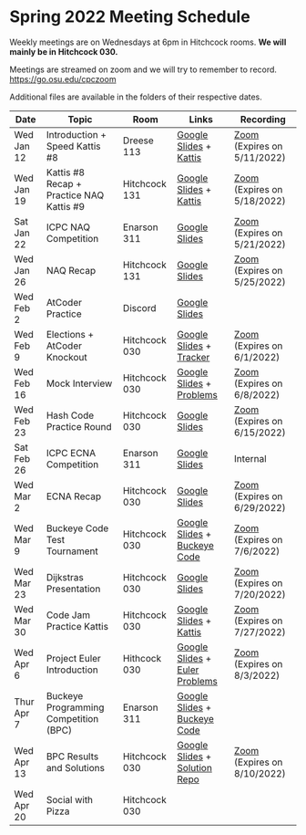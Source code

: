 # Spring 2022 Meeting Schedule
Weekly meetings are on Wednesdays at 6pm in Hitchcock rooms. **We will mainly be in Hitchcock 030.**

Meetings are streamed on zoom and we will try to remember to record. https://go.osu.edu/cpczoom

Additional files are available in the folders of their respective dates.

Date | Topic | Room | Links | Recording
--- | --- | --- | --- | ---
Wed Jan 12 | Introduction + Speed Kattis #8 | Dreese 113 | [Google Slides](https://docs.google.com/presentation/d/1HrewX2pZ5Q83AOdAPrmgojQSXg6pms0RojbG54qC8oY/edit?usp=sharing) + [Kattis](https://open.kattis.com/contests/yggtvf/standings) | [Zoom](https://osu.zoom.us/rec/share/TrU7zPGOrll_9iYl6Puq2NYtAc7PiW9_vFhPmSJc2ca13qg_NUsJMUFM_ehBd4Od.-cg3iFJ62s_Arn0e?startTime=1642028536000) (Expires on 5/11/2022)
Wed Jan 19 | Kattis #8 Recap + Practice NAQ Kattis #9 | Hitchcock 131 | [Google Slides](https://docs.google.com/presentation/d/1E96aKwkovmqq-ITgSj9Kzt2y9F6e4DPdwj3L86MvIUM/edit?usp=sharing) + [Kattis](https://open.kattis.com/contests/rdyukn/standings) | [Zoom](https://osu.zoom.us/rec/share/AhST7RVCGY7juDcRlcfGiSzwqyiXrIpQcpbZ2U6o1BVFLFdM9k-Jz2tTNEZbK_Dr.k8vyhwR3A2Q7nYrE?startTime=1642633288000) (Expires on 5/18/2022)
Sat Jan 22 | ICPC NAQ Competition | Enarson 311 | [Google Slides](https://docs.google.com/presentation/d/1DPFQD4Dq4T9bBsds0Q974UEF1oWJIxgBoGQM5gxFkEA/edit?usp=sharing) | [Zoom](https://osu.zoom.us/rec/share/uybq9_03nkeOJUddzCXnnhbGVjyD7aRG0QzTOgLzAPmVAgrFI3o44g8QQ9zyzzvB.yZuVtCzn0hhBMGOx?startTime=1642876626000) (Expires on 5/21/2022)
Wed Jan 26 | NAQ Recap | Hitchcock 131 | [Google Slides](https://docs.google.com/presentation/d/1P3CiQ-SdGANly6tEnvUGrkrIDYFepqxmX2ZAygujxJI/edit?usp=sharing) | [Zoom](https://osu.zoom.us/rec/share/BnfNuN-G5v-1gDz5trH0aa_SIFtz0IIjuJ-zw3GK85Oe6JM5enGWY3Xxuyf4PSbs.Ol3M9lr8t8VHvLZu?startTime=1643238395000) (Expires on 5/25/2022)
Wed Feb 2 | AtCoder Practice | Discord | [Google Slides](https://docs.google.com/presentation/d/1Jt0BokmLPDJI76XxUOpVRcjRdP_n6OQPK9EscXAALlE/edit?usp=sharing) | 
Wed Feb 9 | Elections + AtCoder Knockout | Hitchcock 030 | [Google Slides](https://docs.google.com/presentation/d/1o0AvRx1yKBknVsC5HMhmWNuqJ17ke4CI8IY_Pce8MJk/edit?usp=sharing) + [Tracker](https://docs.google.com/spreadsheets/d/1ROtkQoV6dJ7lMEzERnfdsFQXHeEmOK6r9T7eZjxZ6CA/edit?usp=sharing) | [Zoom](https://osu.zoom.us/rec/share/UAjX9NnzgkE-xeH0TvztxdcNK53EXTHbSgf3B9_RaTtbKs-zGahWGYAlIHBAdQgC.r8pf4oTcsWcmNrQv?startTime=1644448412000) (Expires on 6/1/2022)
Wed Feb 16 | Mock Interview | Hitchcock 030 | [Google Slides](https://docs.google.com/presentation/d/1ALobDgdrhn5gExJbeO6zjOaek8H0TdakoMkZHvfv5lo/edit?usp=sharing) + [Problems](https://docs.google.com/document/d/1PSrSzOTTBCBYHt1j_9Nji4wrNipu8aLl26GUNANY4M4/edit?usp=sharing) | [Zoom](https://osu.zoom.us/rec/share/kEPs77wP2wR-EgM3e1btXd3eIQRWPO_IEQImS0DUJFWFjn-sZQmx6wFORH0VvFxn.ifaTE18iVhRz59Ad?startTime=1645052753000) (Expires on 6/8/2022)
Wed Feb 23 | Hash Code Practice Round | Hitchcock 030 | [Google Slides](https://docs.google.com/presentation/d/1Xyy-zP-Nty5-8qmYvp411BSn1hiE48Tq_Z170Q7UIRM/edit?usp=sharing) | [Zoom](https://osu.zoom.us/rec/share/am50BaNH-75WiC5LGwZP2_MYeG2GUM0P_qEEhC8h10M6rGOoOZsr4wRHg1s7mBcD.KB2m48VmX_3gWsg-?startTime=1645657218000) (Expires on 6/15/2022)
Sat Feb 26 | ICPC ECNA Competition | Enarson 311 | [Google Slides](https://docs.google.com/presentation/d/1j9JceyJQ6nVfy3Ys48sNQxAhPm3Quxrvmh0Zok_ngzQ/edit?usp=sharing) | Internal
Wed Mar 2 | ECNA Recap | Hitchcock 030 | [Google Slides](https://docs.google.com/presentation/d/1-9OMjPp5qj1hplzyu2gy1U-XcHdBW7gcZdwAvBS-xaE/edit?usp=sharing) | [Zoom](https://osu.zoom.us/rec/share/06j4el_tbWAcKPkX0Ee3poLd_9Qa3JsidZiNqvMffBigwmTwludEa_C2FMqHBQpt.3FUncZimTyfQN79x?startTime=1646262552000) (Expires on 6/29/2022)
Wed Mar 9 | Buckeye Code Test Tournament | Hitchcock 030 | [Google Slides](https://docs.google.com/presentation/d/10jrA7sEeykhm5KvTOsMsL3xYXj6ExLKWOk4SBqpvONg/edit?usp=sharing) + [Buckeye Code](https://buckeyecode.club/tournament/2)| [Zoom](https://osu.zoom.us/rec/share/MBsUON4uKNjSPrJ401u1Pv7SWY8JU3Gfw28yFu4kODatr1iAwl2PtTqs8dfNTrS2.NQWAff7SwV_aTY-V?startTime=1646867396000) (Expires on 7/6/2022)
Wed Mar 23 | Dijkstras Presentation | Hitchcock 030 | [Google Slides](https://docs.google.com/presentation/d/1raF7JpSi5qF_perB0RP5fmIpSbZqj3TiXaVuOVBrSi8/edit?usp=sharing) | [Zoom](https://osu.zoom.us/rec/share/wYQp7sSh62SWexB3-q9I-x0ZToW0RdQJorA5_Hk0r1s2IH-nz74Ynq4-y4C0TWyf.H0GpEIy5BJgvMkKP?startTime=1648072845000) (Expires on 7/20/2022)
Wed Mar 30 | Code Jam Practice Kattis | Hitchcock 030 | [Google Slides](https://docs.google.com/presentation/d/1J_svtiQjfCPMPhKBO3sHJTXgr6wWAGFLKQki-f38uK4/edit?usp=sharing) + [Kattis](https://open.kattis.com/contests/u4ypp7/standings) | [Zoom](https://osu.zoom.us/rec/share/u0DLWyanibzq8OWwkyB6hN95QzarmWqL-phii_9w4ejKY8zujY9NjPhftc8pkwvk.EGGkeTyXNPv8sbA0?startTime=1648677869000) (Expires on 7/27/2022)
Wed Apr 6 | Project Euler Introduction | Hithcock 030 | [Google Slides](https://docs.google.com/presentation/d/1i8Gzj5Vj4Umhosm41baI2vhv__1LFpNPq8-iPaLCa4M/edit?usp=sharing) + [Euler Problems](https://docs.google.com/document/d/1dKsXZ0vNSQI9xI9fUyZVDwmI9LiUZX_Zqw1pQMi6SbU/edit?usp=sharing) | [Zoom](https://osu.zoom.us/rec/share/vRRSnDMfnKMb847v5ROsqJZtyCtj79qzcHrZSIyB4x2WiCBQknv8ItowzCmNSSpQ.EhBbrAEBzsX9ll5Z?startTime=1649282617000) (Expires on 8/3/2022)
Thur Apr 7 | Buckeye Programming Competition (BPC) | Enarson 311 | [Google Slides](https://docs.google.com/presentation/d/1phuIFDx7to5XiOTkhEkOjjEjPt-UjqpUiXnSVRKJOk4/edit?usp=sharing) + [Buckeye Code](https://contest.buckeyecode.club/)
Wed Apr 13 | BPC Results and Solutions | Hitchcock 030 | [Google Slides](https://docs.google.com/presentation/d/1rN1F936OsV4L3tIblZ43gb6pv6p3AovHIREG-xKd1i8/edit?usp=sharing) + [Solution Repo](https://github.com/robotgenis/BuckeyeProgrammingCompetitionSpring2022Solutions) | [Zoom](https://osu.zoom.us/rec/share/eJH9-j9m8glMIL2P0ZM_EZp1fVkv-eTD7neKgIUGtJKwMU4yYW10AQ8A3QiD2oBM.n2hcSyW0P8PWP_sA?startTime=1649887310000) (Expires on 8/10/2022)
Wed Apr 20 | Social with Pizza | Hitchcock 030
